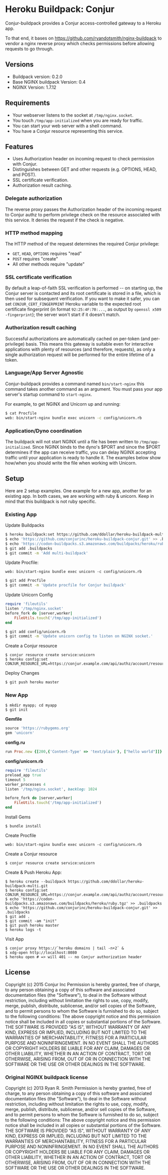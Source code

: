# Heroku Buildpack: Conjur

Conjur-buildpack provides a Conjur access-controlled gateway to a Heroku app.

To that end, it bases on https://github.com/ryandotsmith/nginx-buildpack to
vendor a nginx reverse proxy which checks permissions before allowing requests
to go through.

## Versions

* Buildpack version: 0.2.0
* Base NGINX buildpack Version: 0.4
* NGINX Version: 1.7.12

## Requirements

* Your webserver listens to the socket at `/tmp/nginx.socket`.
* You touch `/tmp/app-initialized` when you are ready for traffic.
* You can start your web server with a shell command.
* You have a Conjur resource representing this service.

## Features

* Uses Authorization header on incoming request to check permission with Conjur.
* Distinguishes between GET and other requests (e.g. OPTIONS, HEAD, and POST).
* SSL certificate verification.
* Authorization result caching.

### Delegate authorization

The reverse proxy passes the Authorization header of the incoming request to
Conjur authz to perform privilege check on the resource associated with this
service. It denies the request if the check is negative.

### HTTP method mapping

The HTTP method of the request determines the required Conjur privilege:

* `GET`, `HEAD`, `OPTIONS` requires "read"
* `POST` requires "create"
* All other methods require "update"


### SSL certificate verification

By default a leap-of-faith SSL verification is performed -- on starting up, the
Conjur server is contacted and its root certificate is stored in a file, which
is then used for subsequent verification. If you want to make it safer, you
can set `CONJUR_CERT_FINGERPRINT` Heroku variable to the expected root
certificate fingerprint (in format `92:25:4F:70:...`, as output by
`openssl x509 -fingerprint`); the server won't start if it doesn't match.

### Authorization result caching

Successful authorizations are automatically cached on per-token (and
per-privilege) basis. This means this gateway is suitable even for interactive
applications with plenty of resources (and therefore, requests), as only a
single authorization request will be performed for the entire lifetime
of a token.

### Language/App Server Agnostic

Conjur-buildpack provides a command named `bin/start-nginx` this command takes another command as an argument. You must pass your app server's startup command to `start-nginx`.

For example, to get NGINX and Unicorn up and running:

```bash
$ cat Procfile
web: bin/start-nginx bundle exec unicorn -c config/unicorn.rb
```

### Application/Dyno coordination

The buildpack will not start NGINX until a file has been written to `/tmp/app-initialized`. Since NGINX binds to the dyno's $PORT and since the $PORT determines if the app can receive traffic, you can delay NGINX accepting traffic until your application is ready to handle it. The examples below show how/when you should write the file when working with Unicorn.

## Setup

Here are 2 setup examples. One example for a new app, another for an existing app. In both cases, we are working with ruby & unicorn. Keep in mind that this buildpack is not ruby specific.

### Existing App

Update Buildpacks
```bash
$ heroku buildpack:set https://github.com/ddollar/heroku-buildpack-multi.git
$ echo 'https://github.com/conjurinc/heroku-buildpack-conjur.git' >> .buildpacks
$ echo 'https://codon-buildpacks.s3.amazonaws.com/buildpacks/heroku/ruby.tgz' >> .buildpacks
$ git add .buildpacks
$ git commit -m 'Add multi-buildpack'
```
Update Procfile:
```
web: bin/start-nginx bundle exec unicorn -c config/unicorn.rb
```
```bash
$ git add Procfile
$ git commit -m 'Update procfile for Conjur buildpack'
```
Update Unicorn Config
```ruby
require 'fileutils'
listen '/tmp/nginx.socket'
before_fork do |server,worker|
	FileUtils.touch('/tmp/app-initialized')
end
```
```bash
$ git add config/unicorn.rb
$ git commit -m 'Update unicorn config to listen on NGINX socket.'
```

Create a Conjur resource
```sh-session
$ conjur resource create service:unicorn
$ heroku config:set CONJUR_RESOURCE_URL=https://conjur.example.com/api/authz/account/resources/service/unicorn
```

Deploy Changes
```bash
$ git push heroku master
```

### New App

```sh-session
$ mkdir myapp; cd myapp
$ git init
```

**Gemfile**
```ruby
source 'https://rubygems.org'
gem 'unicorn'
```

**config.ru**
```ruby
run Proc.new {[200,{'Content-Type' => 'text/plain'}, ["hello world"]]}
```

**config/unicorn.rb**
```ruby
require 'fileutils'
preload_app true
timeout 5
worker_processes 4
listen '/tmp/nginx.socket', backlog: 1024

before_fork do |server,worker|
	FileUtils.touch('/tmp/app-initialized')
end
```
Install Gems
```sh-session
$ bundle install
```
Create Procfile
```
web: bin/start-nginx bundle exec unicorn -c config/unicorn.rb
```
Create a Conjur resource
```sh-session
$ conjur resource create service:unicorn
```
Create & Push Heroku App:
```sh-session
$ heroku create --buildpack https://github.com/ddollar/heroku-buildpack-multi.git
$ heroku config:set CONJUR_RESOURCE_URL=https://conjur.example.com/api/authz/account/resources/service/unicorn
$ echo 'https://codon-buildpacks.s3.amazonaws.com/buildpacks/heroku/ruby.tgz' >> .buildpacks
$ echo 'https://github.com/conjurinc/heroku-buildpack-conjur.git' >> .buildpacks
$ git add .
$ git commit -am "init"
$ git push heroku master
$ heroku logs -t
```
Visit App
```sh-session
$ conjur proxy https://`heroku domains | tail -n+2` &
$ xdg-open http://localhost:8080
$ heroku open # => will 401 -- no Conjur authorization header
```

## License
Copyright (c) 2015 Conjur Inc
Permission is hereby granted, free of charge, to any person obtaining a copy of this software and associated documentation files (the "Software"), to deal in the Software without restriction, including without limitation the rights to use, copy, modify, merge, publish, distribute, sublicense, and/or sell copies of the Software, and to permit persons to whom the Software is furnished to do so, subject to the following conditions:
The above copyright notice and this permission notice shall be included in all copies or substantial portions of the Software.
THE SOFTWARE IS PROVIDED "AS IS", WITHOUT WARRANTY OF ANY KIND, EXPRESS OR IMPLIED, INCLUDING BUT NOT LIMITED TO THE WARRANTIES OF MERCHANTABILITY, FITNESS FOR A PARTICULAR PURPOSE AND NONINFRINGEMENT. IN NO EVENT SHALL THE AUTHORS OR COPYRIGHT HOLDERS BE LIABLE FOR ANY CLAIM, DAMAGES OR OTHER LIABILITY, WHETHER IN AN ACTION OF CONTRACT, TORT OR OTHERWISE, ARISING FROM, OUT OF OR IN CONNECTION WITH THE SOFTWARE OR THE USE OR OTHER DEALINGS IN THE SOFTWARE.

### Original NGINX buildpack license
Copyright (c) 2013 Ryan R. Smith
Permission is hereby granted, free of charge, to any person obtaining a copy of this software and associated documentation files (the "Software"), to deal in the Software without restriction, including without limitation the rights to use, copy, modify, merge, publish, distribute, sublicense, and/or sell copies of the Software, and to permit persons to whom the Software is furnished to do so, subject to the following conditions:
The above copyright notice and this permission notice shall be included in all copies or substantial portions of the Software.
THE SOFTWARE IS PROVIDED "AS IS", WITHOUT WARRANTY OF ANY KIND, EXPRESS OR IMPLIED, INCLUDING BUT NOT LIMITED TO THE WARRANTIES OF MERCHANTABILITY, FITNESS FOR A PARTICULAR PURPOSE AND NONINFRINGEMENT. IN NO EVENT SHALL THE AUTHORS OR COPYRIGHT HOLDERS BE LIABLE FOR ANY CLAIM, DAMAGES OR OTHER LIABILITY, WHETHER IN AN ACTION OF CONTRACT, TORT OR OTHERWISE, ARISING FROM, OUT OF OR IN CONNECTION WITH THE SOFTWARE OR THE USE OR OTHER DEALINGS IN THE SOFTWARE.
